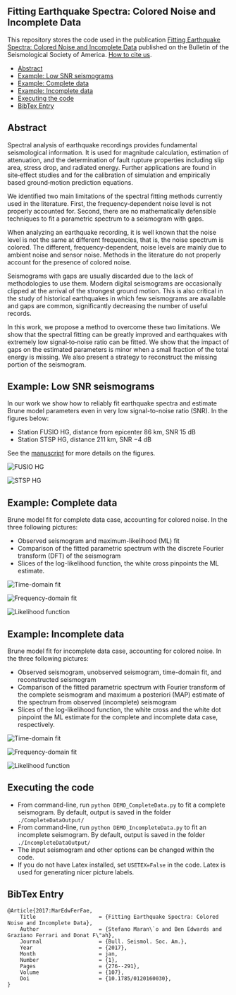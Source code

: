 ## Fitting Earthquake Spectra: Colored Noise and Incomplete Data

This repository stores the code used in the publication 
[Fitting Earthquake Spectra: Colored Noise and Incomplete Data](https://doi.org/10.1785/0120160030) published on the Bulletin of the Seismological Society of America. [How to cite us](#bibtex-entry).

 * [Abstract](#abstract)
 * [Example: Low SNR seismograms](#example-low-snr-seismograms)
 * [Example: Complete data](#example-complete-data)
 * [Example: Incomplete data](#example-incomplete-data)
 * [Executing the code](#executing-the-code)
 * [BibTex Entry](#bibtex-entry)

## Abstract

Spectral analysis of earthquake recordings provides fundamental seismological information. It is used for magnitude calculation, estimation of attenuation, and the determination of fault rupture properties including slip area, stress drop, and radiated energy. Further applications are found in site‐effect studies and for the calibration of simulation and empirically based ground‐motion prediction equations.

We identified two main limitations of the spectral fitting methods currently used in the literature. First, the frequency‐dependent noise level is not properly accounted for. Second, there are no mathematically defensible techniques to fit a parametric spectrum to a seismogram with gaps.

When analyzing an earthquake recording, it is well known that the noise level is not the same at different frequencies, that is, the noise spectrum is colored. The different, frequency‐dependent, noise levels are mainly due to ambient noise and sensor noise. Methods in the literature do not properly account for the presence of colored noise.

Seismograms with gaps are usually discarded due to the lack of methodologies to use them. Modern digital seismograms are occasionally clipped at the arrival of the strongest ground motion. This is also critical in the study of historical earthquakes in which few seismograms are available and gaps are common, significantly decreasing the number of useful records.

In this work, we propose a method to overcome these two limitations. We show that the spectral fitting can be greatly improved and earthquakes with extremely low signal‐to‐noise ratio can be fitted. We show that the impact of gaps on the estimated parameters is minor when a small fraction of the total energy is missing. We also present a strategy to reconstruct the missing portion of the seismogram.

## Example: Low SNR seismograms

In our work we show how to reliably fit earthquake spectra and estimate Brune model parameters even in very low signal-to-noise ratio (SNR). In the figures below:
 * Station FUSIO HG, distance from epicenter 86&nbsp;km, SNR 15&nbsp;dB
 * Station STSP HG, distance 211&nbsp;km, SNR −4&nbsp;dB
 
See the [manuscript](https://doi.org/10.1785/0120160030) for more details on the figures.

![FUSIO HG][FUSIO]

![STSP HG][STSP]

[FUSIO]: img/FUSIO.png "Accelerometric recording from FUSIO station"
[STSP]: img/STSP.png "Accelerometric recording from STSP station"

## Example: Complete data

Brune model fit for complete data case, accounting for colored noise. In the three following pictures:
 * Observed seismogram and maximum-likelihood (ML) fit
 * Comparison of the fitted parametric spectrum with the discrete Fourier transform (DFT) of the seismogram
 * Slices of the log-likelihood function, the white cross pinpoints the ML estimate.

![Time-domain fit][FitTime]

![Frequency-domain fit][FitFreq]

![Likelihood function][LogLikelihood]

[FitFreq]: img/Fit_FreqDomain.png "Frequency-domain fit"
[FitTime]: img/Fit_TimeDomain.png "Time-domain fit"
[LogLikelihood]: img/Loglikelihood.png "Likelihood function"

## Example: Incomplete data
Brune model fit for incomplete data case, accounting for colored noise. In the three following pictures:
 * Observed seismogram, unobserved seismogram, time-domain fit, and reconstructed seismogram
 * Comparison of the fitted parametric spectrum with Fourier transform of the complete seismogram and maximum a posteriori (MAP) estimate of the spectrum from observed (incomplete) seismogram
 * Slices of the log-likelihood function, the white cross and the white dot pinpoint the ML estimate for the complete and incomplete data case, respectively. 

![Time-domain fit][iFitTime]

![Frequency-domain fit][iFitFreq]

![Likelihood function][iLogLikelihood]

[iFitFreq]: img/iFit_FreqDomain.png "Frequency-domain fit"
[iFitTime]: img/iFit_TimeDomain.png "Time-domain fit"
[iLogLikelihood]: img/iLoglikelihood.png "Likelihood function"

## Executing the code

 * From command-line, run `python DEMO_CompleteData.py` to fit a complete seismogram. By default, output is saved in the folder `./CompleteDataOutput/`
 * From command-line, run `python DEMO_IncompleteData.py` to fit an incomplete seismogram. By default, output is saved in the folder `./IncompleteDataOutput/`  
 * The input seismogram and other options can be changed within the code.
 * If you do not have Latex installed, set `USETEX=False` in the code. Latex is used for generating nicer picture labels.
 
## BibTex Entry

```
@Article{2017:MarEdwFerFae,
    Title                    = {Fitting Earthquake Spectra: Colored Noise and Incomplete Data},
    Author                   = {Stefano Maran\`o and Ben Edwards and Graziano Ferrari and Donat F\"ah},
    Journal                  = {Bull. Seismol. Soc. Am.},
    Year                     = {2017},
    Month                    = jan,
    Number                   = {1},
    Pages                    = {276--291},
    Volume                   = {107},
    Doi                      = {10.1785/0120160030},
}
```
